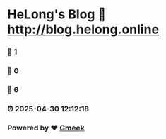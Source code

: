 # HeLong's Blog :link: http://blog.helong.online 
### :page_facing_up: [1](http://blog.helong.online/tag.html) 
### :speech_balloon: 0 
### :hibiscus: 6 
### :alarm_clock: 2025-04-30 12:12:18 
### Powered by :heart: [Gmeek](https://github.com/Meekdai/Gmeek)
